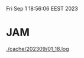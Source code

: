 Fri Sep  1 18:56:06 EEST 2023
# JAM
<a href='./cache/202309/01_18.log'>./cache/202309/01_18.log</a>
